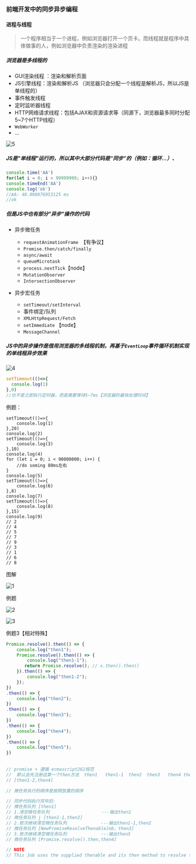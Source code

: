 ### 前端开发中的同步异步编程

#### 进程与线程

>一个程序相当于一个进程，例如浏览器打开一个页卡。而线程就是程序中具体做事的人，例如浏览器中负责渲染的渲染进程

##### 浏览器是多线程的

+ GUI渲染线程 ：渲染和解析页面
+ JS引擎线程：渲染和解析JS （浏览器只会分配一个线程是解析JS，所以JS是单线程的）
+ 事件触发线程
+ 定时监听器线程
+ HTTP网络请求线程：包括AJAX和资源请求等（同源下，浏览器最多同时分配5~7个HTTP线程）
+ `WebWorker`
+ ...

![5](img/5.png)

##### JS是"单线程"运行的，所以其中大部分代码是“同步”的（例如：循环...）、

```js
console.time('AA')
for(let i = 0; i < 99999999; i++){}
console.timeEnd('AA')
console.log('ok')
//AA: 40.098876953125 ms
//ok
```

##### 但是JS中也有部分"异步"操作的代码

+ 异步微任务
  + `requestAnimationFrame `【有争议】
  + `Promise.then/catch/finally`
  + `async/await`
  + `queueMicrotask`
  + `process.nextTick`【node】
  + `MutationObserver`
  + `IntersectionObserver`

+ 异步宏任务
  + `setTimeout/setInterval`
  + 事件绑定/队列
  + `XMLHttpRequest/Fetch`
  + `setImmediate` 【node】
  + `MessageChannel`

##### JS中的异步操作是借用浏览器的多线程机制，再基于`EventLoop`事件循环机制实现的单线程异步效果

![4](img/4.png)

```js
setTimeout(()=>{
  console.log(1)  
},0)
//也不是立即执行定时器，而是需要等待5~7ms【浏览器的最快处理时间】
```

例题：

```JS
setTimeout(()=>{
    console.log(1)
},20)
console.log(2)
setTimeout(()=>{
    console.log(3)
},10)
console.log(4)
for (let i = 0; i < 90000000; i++) {
    //do soming 80ms左右
}
console.log(5)
setTimeout(()=>{
    console.log(6)
},8)
console.log(7)
setTimeout(()=>{
    console.log(8)
},15)
console.log(9)
// 2
// 4
// 5
// 7
// 9
// 3
// 1
// 6
// 8
```

图解

![1](img/1.png)

例题

![2](img/2.jpg)

![3](img/3.jpg)

例题3【相对特殊】

```js
Promise.resolve().then(() => {
    console.log("then1");
    Promise.resolve().then(() => {
        console.log("then1-1");
       return Promise.resolve(); // x.then().then()
    }).then(() => {
        console.log("then1-2");
    });
})
.then(() => {
    console.log("then2");
})
.then(() => {
    console.log("then3");
})
.then(() => {
    console.log("then4");
})
.then(() => {
    console.log("then5");
})    
    
    
// promise + 遵循 ecmascript262规范
//  默认会先注册这第一个then方法  then1   then1-1  then2  then3   then4 then1-2
// [then1-2,then4]

// 微任务执行的顺序是按照放置的顺序

// 同步代码执行完毕后:
// 微任务队列 [then1] 
// 1.清空微任务队列                    ---输出then1
// 微任务队列 j [then1-1,then2]          
// 2.依次继续清空微任务队列             ---输出then1-1,then2
// 微任务队列 [NewPromiseResolveThenableJob，then3]
// 3.依次继续清空微任务队列             ---输出then3
// 微任务队列 [Promise.resolve().then,then4]

// NOTE
// This Job uses the supplied thenable and its then method to resolve the given promise. This process must take place as a Job to ensure that the evaluation of the then method occurs after evaluation of any surrounding code has completed.
```

